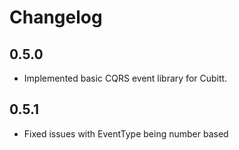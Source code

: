 # Changelog

## 0.5.0

- Implemented basic CQRS event library for Cubitt.

## 0.5.1

- Fixed issues with EventType being number based
